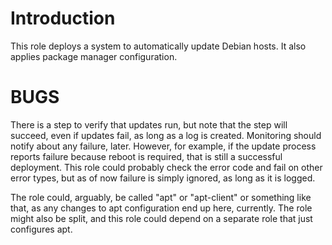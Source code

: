 # Introduction

This role deploys a system to automatically update Debian hosts.  It also
applies package manager configuration.

# BUGS

There is a step to verify that updates run, but note that the step will
succeed, even if updates fail, as long as a log is created.  Monitoring should
notify about any failure, later.  However, for example, if the update process
reports failure because reboot is required, that is still a successful
deployment.  This role could probably check the error code and fail on other
error types, but as of now failure is simply ignored, as long as it is logged.

The role could, arguably, be called "apt" or "apt-client" or something like
that, as any changes to apt configuration end up here, currently.  The role
might also be split, and this role could depend on a separate role that just
configures apt.

